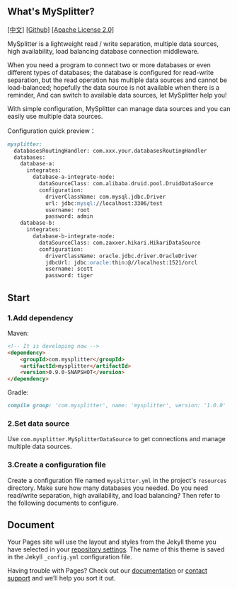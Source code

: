 ## What's MySplitter? 

[[中文]](/index_zh) [[Github]](https://github.com/BerryWang1996/MySplitter) [[Apache License 2.0]](https://github.com/BerryWang1996/MySplitter/blob/master/LICENSE)

MySplitter is a lightweight read / write separation, multiple data sources, high availability, load balancing database connection middleware.

When you need a program to connect two or more databases or even different types of databases; the database is configured for read-write separation, but the read operation has multiple data sources and cannot be load-balanced; hopefully the data source is not available when there is a reminder, And can switch to available data sources, let MySplitter help you!

With simple configuration, MySplitter can manage data sources and you can easily use multiple data sources.

Configuration quick preview：
```markdown
mysplitter:
  databasesRoutingHandler: com.xxx.your.databasesRoutingHandler
  databases:
    database-a:
      integrates:
        database-a-integrate-node:
          dataSourceClass: com.alibaba.druid.pool.DruidDataSource
          configuration:
            driverClassName: com.mysql.jdbc.Driver
            url: jdbc:mysql://localhost:3306/test
            username: root
            password: admin
    database-b:
      integrates:
        database-b-integrate-node:
          dataSourceClass: com.zaxxer.hikari.HikariDataSource
          configuration:
            driverClassName: oracle.jdbc.driver.OracleDriver
            jdbcUrl: jdbc:oracle:thin:@//localhost:1521/orcl 
            username: scott
            password: tiger
```

## Start

### 1.Add dependency

Maven:

```markdown
<!-- It is developing now -->
<dependency>
    <groupId>com.mysplitter</groupId>
    <artifactId>mysplitter</artifactId>
    <version>0.9.0-SNAPSHOT</version>
</dependency>
```

Gradle:

```markdown
compile group: 'com.mysplitter', name: 'mysplitter', version: '1.0.0'
```

### 2.Set data source

Use `com.mysplitter.MySplitterDataSource` to get connections and manage multiple data sources.

### 3.Create a configuration file

Create a configuration file named `mysplitter.yml` in the project's `resources` directory. Make sure how many databases you needed. Do you need read/write separation, high availability, and load balancing? Then refer to the following documents to configure.

## Document

Your Pages site will use the layout and styles from the Jekyll theme you have selected in your [repository settings](https://github.com/BerryWang1996/berrywang1996.github.io/settings). The name of this theme is saved in the Jekyll `_config.yml` configuration file.

Having trouble with Pages? Check out our [documentation](https://help.github.com/categories/github-pages-basics/) or [contact support](https://github.com/contact) and we’ll help you sort it out.
